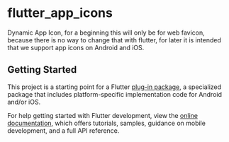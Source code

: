 # flutter_app_icons

Dynamic App Icon, for a beginning this will only be for web favicon, because there is no way to change that with flutter, for later it is intended that we support app icons on Android and iOS.

## Getting Started

This project is a starting point for a Flutter
[plug-in package](https://flutter.dev/developing-packages/),
a specialized package that includes platform-specific implementation code for
Android and/or iOS.

For help getting started with Flutter development, view the
[online documentation](https://flutter.dev/docs), which offers tutorials,
samples, guidance on mobile development, and a full API reference.

